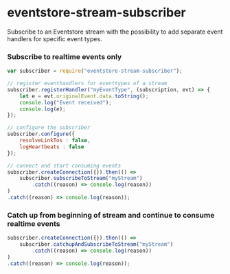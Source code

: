 # eventstore-stream-subscriber
Subscribe to an Eventstore stream with the possibility to add separate event handlers for specific event types.

### Subscribe to realtime events only

```javascript
var subscriber = require("eventstore-stream-subscriber");

// register eventhandlers for eventtypes of a stream
subscriber.registerHandler("myEventType", (subscription, evt) => {
    let e = evt.originalEvent.data.toString();
    console.log("Event received");
    console.log(e);
});

// configure the subscriber
subscriber.configure({
    resolveLinkTos : false,
    logHeartbeats : false
});

// connect and start consuming events
subscriber.createConnection({}).then(() =>
    subscriber.subscribeToStream("myStream")
        .catch((reason) => console.log(reason))
)
.catch((reason) => console.log(reason));

```

### Catch up from beginning of stream and continue to consume realtime events

```javascript
subscriber.createConnection({}).then(() =>
    subscriber.catchupAndSubscribeToStream("myStream")
        .catch((reason) => console.log(reason))
)
.catch((reason) => console.log(reason));
```